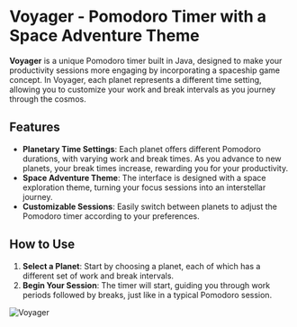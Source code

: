 # Voyager - Pomodoro Timer with a Space Adventure Theme

**Voyager** is a unique Pomodoro timer built in Java, designed to make your productivity sessions more engaging by incorporating a spaceship game concept. In Voyager, each planet represents a different time setting, allowing you to customize your work and break intervals as you journey through the cosmos.

## Features

- **Planetary Time Settings**: Each planet offers different Pomodoro durations, with varying work and break times. As you advance to new planets, your break times increase, rewarding you for your productivity.
- **Space Adventure Theme**: The interface is designed with a space exploration theme, turning your focus sessions into an interstellar journey.
- **Customizable Sessions**: Easily switch between planets to adjust the Pomodoro timer according to your preferences.

## How to Use

1. **Select a Planet**: Start by choosing a planet, each of which has a different set of work and break intervals.
2. **Begin Your Session**: The timer will start, guiding you through work periods followed by breaks, just like in a typical Pomodoro session.

![Voyager]([img/splashScreen.jpg](https://www.google.com/url?sa=i&url=https%3A%2F%2Fwww.freepik.com%2Ffree-vector%2Fcute-astronaut-shooting-with-gun-pistol-cartoon-vector-icon-illustration-science-technology-icon_26259313.htm&psig=AOvVaw0xvR2zD3cMnCqg3aHTsXqu&ust=1724223442485000&source=images&cd=vfe&opi=89978449&ved=0CBQQjRxqFwoTCIDHxYD_gogDFQAAAAAdAAAAABAE))  
